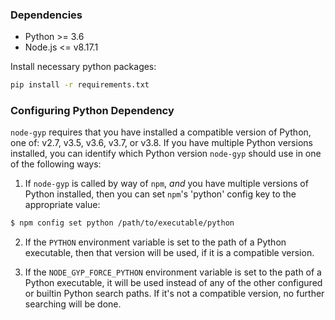 ### Dependencies

- Python >= 3.6
- Node.js <= v8.17.1

Install necessary python packages:

```bash
pip install -r requirements.txt
```



### Configuring Python Dependency

`node-gyp` requires that you have installed a compatible version of Python, one of: v2.7, v3.5, v3.6,
v3.7, or v3.8. If you have multiple Python versions installed, you can identify which Python
version `node-gyp` should use in one of the following ways:

1. If `node-gyp` is called by way of `npm`, *and* you have multiple versions of
Python installed, then you can set `npm`'s 'python' config key to the appropriate
value:

``` bash
$ npm config set python /path/to/executable/python
```

2. If the `PYTHON` environment variable is set to the path of a Python executable,
then that version will be used, if it is a compatible version.

3. If the `NODE_GYP_FORCE_PYTHON` environment variable is set to the path of a
Python executable, it will be used instead of any of the other configured or
builtin Python search paths. If it's not a compatible version, no further
searching will be done.
